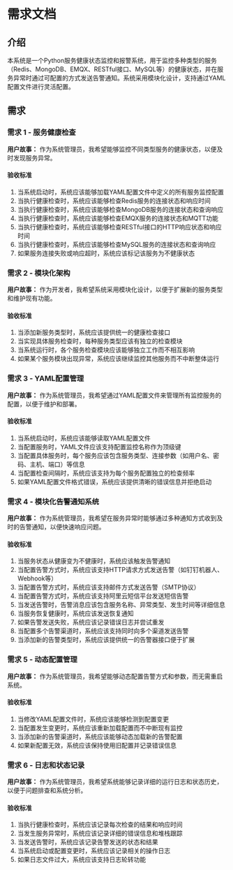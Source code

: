 # 需求文档

## 介绍

本系统是一个Python服务健康状态监控和报警系统，用于监控多种类型的服务（Redis、MongoDB、EMQX、RESTful接口、MySQL等）的健康状态，并在服务异常时通过可配置的方式发送告警通知。系统采用模块化设计，支持通过YAML配置文件进行灵活配置。

## 需求

### 需求 1 - 服务健康检查

**用户故事：** 作为系统管理员，我希望能够监控不同类型服务的健康状态，以便及时发现服务异常。

#### 验收标准

1. 当系统启动时，系统应该能够加载YAML配置文件中定义的所有服务监控配置
2. 当执行健康检查时，系统应该能够检查Redis服务的连接状态和响应时间
3. 当执行健康检查时，系统应该能够检查MongoDB服务的连接状态和查询响应
4. 当执行健康检查时，系统应该能够检查EMQX服务的连接状态和MQTT功能
5. 当执行健康检查时，系统应该能够检查RESTful接口的HTTP响应状态和响应时间
6. 当执行健康检查时，系统应该能够检查MySQL服务的连接状态和查询响应
7. 如果服务连接失败或响应超时，系统应该标记该服务为不健康状态

### 需求 2 - 模块化架构

**用户故事：** 作为开发者，我希望系统采用模块化设计，以便于扩展新的服务类型和维护现有功能。

#### 验收标准

1. 当添加新服务类型时，系统应该提供统一的健康检查接口
2. 当实现具体服务检查时，每种服务类型应该有独立的检查模块
3. 当系统运行时，各个服务检查模块应该能够独立工作而不相互影响
4. 如果某个服务模块出现异常，系统应该继续监控其他服务而不中断整体运行

### 需求 3 - YAML配置管理

**用户故事：** 作为系统管理员，我希望通过YAML配置文件来管理所有监控服务的配置，以便于维护和部署。

#### 验收标准

1. 当系统启动时，系统应该能够读取YAML配置文件
2. 当配置服务时，YAML文件应该支持配置监控名称作为顶级键
3. 当配置具体服务时，每个服务应该包含服务类型、连接参数（如用户名、密码、主机、端口）等信息
4. 当配置检查间隔时，系统应该支持为每个服务配置独立的检查频率
5. 如果YAML配置文件格式错误，系统应该提供清晰的错误信息并拒绝启动

### 需求 4 - 模块化告警通知系统

**用户故事：** 作为系统管理员，我希望在服务异常时能够通过多种通知方式收到及时的告警通知，以便快速响应问题。

#### 验收标准

1. 当服务状态从健康变为不健康时，系统应该触发告警通知
2. 当配置告警方式时，系统应该支持HTTP请求方式发送告警（如钉钉机器人、Webhook等）
3. 当配置告警方式时，系统应该支持邮件方式发送告警（SMTP协议）
4. 当配置告警方式时，系统应该支持阿里云短信平台发送短信告警
5. 当发送告警时，告警消息应该包含服务名称、异常类型、发生时间等详细信息
6. 当服务恢复健康时，系统应该发送恢复通知
7. 如果告警发送失败，系统应该记录错误日志并尝试重发
8. 当配置多个告警渠道时，系统应该支持同时向多个渠道发送告警
9. 当添加新的告警类型时，系统应该提供统一的告警器接口便于扩展

### 需求 5 - 动态配置管理

**用户故事：** 作为系统管理员，我希望能够动态配置告警方式和参数，而无需重启系统。

#### 验收标准

1. 当修改YAML配置文件时，系统应该能够检测到配置变更
2. 当配置发生变更时，系统应该重新加载配置而不中断现有监控
3. 当添加新的告警渠道时，系统应该能够动态加载新的告警配置
4. 如果新配置无效，系统应该保持使用旧配置并记录错误信息

### 需求 6 - 日志和状态记录

**用户故事：** 作为系统管理员，我希望系统能够记录详细的运行日志和状态历史，以便于问题排查和系统分析。

#### 验收标准

1. 当执行健康检查时，系统应该记录每次检查的结果和响应时间
2. 当发生服务异常时，系统应该记录详细的错误信息和堆栈跟踪
3. 当发送告警时，系统应该记录告警发送的状态和结果
4. 当系统启动或配置变更时，系统应该记录相关的操作日志
5. 如果日志文件过大，系统应该支持日志轮转功能